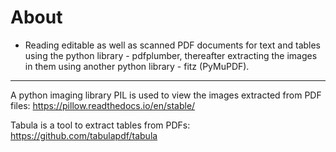 # About

- Reading editable as well as scanned PDF documents for text and tables using the python library - pdfplumber, thereafter extracting the images in them using another python library - fitz (PyMuPDF).

----

A python imaging library PIL is used to view the images extracted from PDF files: https://pillow.readthedocs.io/en/stable/

Tabula is a tool to extract tables from PDFs: https://github.com/tabulapdf/tabula

